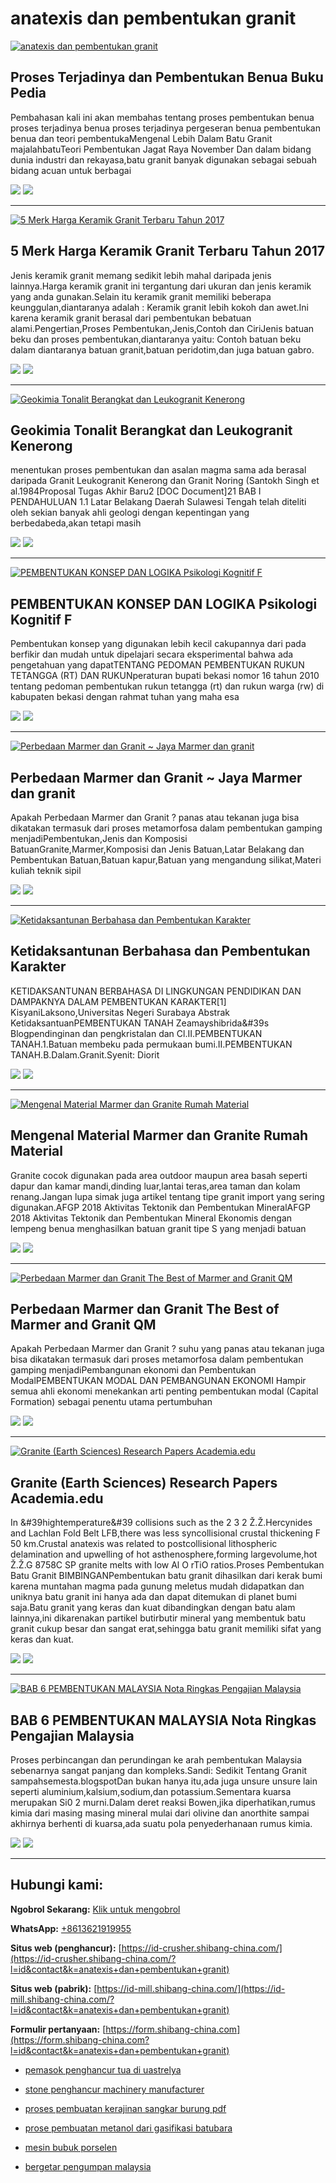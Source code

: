 # anatexis dan pembentukan granit

<a href="https://swt.shibang-china.com/?l=id&img&k=anatexis+dan+pembentukan+granit" target="_blank">![anatexis dan pembentukan granit](http://static.shibang-china.com/all-800x300/1120.jpg)</a>

## Proses Terjadinya dan Pembentukan Benua Buku Pedia
Pembahasan kali ini akan membahas tentang proses pembentukan benua proses terjadinya benua proses terjadinya pergeseran benua pembentukan benua dan teori pembentukaMengenal Lebih Dalam Batu Granit majalahbatuTeori Pembentukan Jagat Raya November Dan dalam bidang dunia industri dan rekayasa,batu granit banyak digunakan sebagai sebuah bidang acuan untuk berbagai


<a href="https://whatsapp.shibangsoft.com/WhatsApp.php" target="_blank" title="WhatsApp">![](http://static.shibang-china.com/icon/whatsapp.png)</a> <a href="https://swt.shibang-china.com/?l=id&icon&k=anatexis+dan+pembentukan+granit" target="_blank">![](http://static.shibang-china.com/icon/chat-id.png)</a>

---

<a href="https://swt.shibang-china.com/?l=id&img&k=anatexis+dan+pembentukan+granit" target="_blank">![5 Merk Harga Keramik Granit Terbaru Tahun 2017](http://static.shibang-china.com/all-800x300/500.jpg)</a>

## 5 Merk Harga Keramik Granit Terbaru Tahun 2017
Jenis keramik granit memang sedikit lebih mahal daripada jenis lainnya.Harga keramik granit ini tergantung dari ukuran dan jenis keramik yang anda gunakan.Selain itu keramik granit memiliki beberapa keunggulan,diantaranya adalah : Keramik granit lebih kokoh dan awet.Ini karena keramik granit berasal dari pembentukan bebatuan alami.Pengertian,Proses Pembentukan,Jenis,Contoh dan CiriJenis batuan beku dan proses pembentukan,diantaranya yaitu: Contoh batuan beku dalam diantaranya batuan granit,batuan peridotim,dan juga batuan gabro.


<a href="https://whatsapp.shibangsoft.com/WhatsApp.php" target="_blank" title="WhatsApp">![](http://static.shibang-china.com/icon/whatsapp.png)</a> <a href="https://swt.shibang-china.com/?l=id&icon&k=anatexis+dan+pembentukan+granit" target="_blank">![](http://static.shibang-china.com/icon/chat-id.png)</a>

---

<a href="https://swt.shibang-china.com/?l=id&img&k=anatexis+dan+pembentukan+granit" target="_blank">![Geokimia Tonalit Berangkat dan Leukogranit Kenerong](http://static.shibang-china.com/all-800x300/385.jpg)</a>

## Geokimia Tonalit Berangkat dan Leukogranit Kenerong
menentukan proses pembentukan dan asalan magma sama ada berasal daripada Granit Leukogranit Kenerong dan Granit Noring (Santokh Singh et al.1984Proposal Tugas Akhir Baru2 [DOC Document]21 BAB I PENDAHULUAN 1.1 Latar Belakang Daerah Sulawesi Tengah telah diteliti oleh sekian banyak ahli geologi dengan kepentingan yang berbedabeda,akan tetapi masih


<a href="https://whatsapp.shibangsoft.com/WhatsApp.php" target="_blank" title="WhatsApp">![](http://static.shibang-china.com/icon/whatsapp.png)</a> <a href="https://swt.shibang-china.com/?l=id&icon&k=anatexis+dan+pembentukan+granit" target="_blank">![](http://static.shibang-china.com/icon/chat-id.png)</a>

---

<a href="https://swt.shibang-china.com/?l=id&img&k=anatexis+dan+pembentukan+granit" target="_blank">![PEMBENTUKAN KONSEP DAN LOGIKA Psikologi Kognitif F](http://static.shibang-china.com/all-800x300/1319.jpg)</a>

## PEMBENTUKAN KONSEP DAN LOGIKA Psikologi Kognitif F
Pembentukan konsep yang digunakan lebih kecil cakupannya dari pada berfikir dan mudah untuk dipelajari secara eksperimental bahwa ada pengetahuan yang dapatTENTANG PEDOMAN PEMBENTUKAN RUKUN TETANGGA (RT) DAN RUKUNperaturan bupati bekasi nomor 16 tahun 2010 tentang pedoman pembentukan rukun tetangga (rt) dan rukun warga (rw) di kabupaten bekasi dengan rahmat tuhan yang maha esa


<a href="https://whatsapp.shibangsoft.com/WhatsApp.php" target="_blank" title="WhatsApp">![](http://static.shibang-china.com/icon/whatsapp.png)</a> <a href="https://swt.shibang-china.com/?l=id&icon&k=anatexis+dan+pembentukan+granit" target="_blank">![](http://static.shibang-china.com/icon/chat-id.png)</a>

---

<a href="https://swt.shibang-china.com/?l=id&img&k=anatexis+dan+pembentukan+granit" target="_blank">![Perbedaan Marmer dan Granit ~ Jaya Marmer dan granit](http://static.shibang-china.com/all-800x300/722.jpg)</a>

## Perbedaan Marmer dan Granit ~ Jaya Marmer dan granit
Apakah Perbedaan Marmer dan Granit ? panas atau tekanan juga bisa dikatakan termasuk dari proses metamorfosa dalam pembentukan gamping menjadiPembentukan,Jenis dan Komposisi BatuanGranite,Marmer,Komposisi dan Jenis Batuan,Latar Belakang dan Pembentukan Batuan,Batuan kapur,Batuan yang mengandung silikat,Materi kuliah teknik sipil


<a href="https://whatsapp.shibangsoft.com/WhatsApp.php" target="_blank" title="WhatsApp">![](http://static.shibang-china.com/icon/whatsapp.png)</a> <a href="https://swt.shibang-china.com/?l=id&icon&k=anatexis+dan+pembentukan+granit" target="_blank">![](http://static.shibang-china.com/icon/chat-id.png)</a>

---

<a href="https://swt.shibang-china.com/?l=id&img&k=anatexis+dan+pembentukan+granit" target="_blank">![Ketidaksantunan Berbahasa dan Pembentukan Karakter](http://static.shibang-china.com/all-800x300/530.jpg)</a>

## Ketidaksantunan Berbahasa dan Pembentukan Karakter
KETIDAKSANTUNAN BERBAHASA DI LINGKUNGAN PENDIDIKAN DAN DAMPAKNYA DALAM PEMBENTUKAN KARAKTER[1] KisyaniLaksono,Universitas Negeri Surabaya Abstrak KetidaksantuanPEMBENTUKAN TANAH Zeamayshibrida&#39s Blogpendinginan dan pengkristalan dan Cl.II.PEMBENTUKAN TANAH.1.Batuan membeku pada permukaan bumi.II.PEMBENTUKAN TANAH.B.Dalam.Granit.Syenit: Diorit


<a href="https://whatsapp.shibangsoft.com/WhatsApp.php" target="_blank" title="WhatsApp">![](http://static.shibang-china.com/icon/whatsapp.png)</a> <a href="https://swt.shibang-china.com/?l=id&icon&k=anatexis+dan+pembentukan+granit" target="_blank">![](http://static.shibang-china.com/icon/chat-id.png)</a>

---

<a href="https://swt.shibang-china.com/?l=id&img&k=anatexis+dan+pembentukan+granit" target="_blank">![Mengenal Material Marmer dan Granite Rumah Material](http://static.shibang-china.com/all-800x300/2.jpg)</a>

## Mengenal Material Marmer dan Granite Rumah Material
Granite cocok digunakan pada area outdoor maupun area basah seperti dapur dan kamar mandi,dinding luar,lantai teras,area taman dan kolam renang.Jangan lupa simak juga artikel tentang tipe granit import yang sering digunakan.AFGP 2018 Aktivitas Tektonik dan Pembentukan MineralAFGP 2018 Aktivitas Tektonik dan Pembentukan Mineral Ekonomis dengan lempeng benua menghasilkan batuan granit tipe S yang menjadi batuan


<a href="https://whatsapp.shibangsoft.com/WhatsApp.php" target="_blank" title="WhatsApp">![](http://static.shibang-china.com/icon/whatsapp.png)</a> <a href="https://swt.shibang-china.com/?l=id&icon&k=anatexis+dan+pembentukan+granit" target="_blank">![](http://static.shibang-china.com/icon/chat-id.png)</a>

---

<a href="https://swt.shibang-china.com/?l=id&img&k=anatexis+dan+pembentukan+granit" target="_blank">![Perbedaan Marmer dan Granit The Best of Marmer and Granit QM](http://static.shibang-china.com/all-800x300/1029.jpg)</a>

## Perbedaan Marmer dan Granit The Best of Marmer and Granit QM
Apakah Perbedaan Marmer dan Granit ? suhu yang panas atau tekanan juga bisa dikatakan termasuk dari proses metamorfosa dalam pembentukan gamping menjadiPembangunan ekonomi dan Pembentukan ModalPEMBENTUKAN MODAL DAN PEMBANGUNAN EKONOMI Hampir semua ahli ekonomi menekankan arti penting pembentukan modal (Capital Formation) sebagai penentu utama pertumbuhan


<a href="https://whatsapp.shibangsoft.com/WhatsApp.php" target="_blank" title="WhatsApp">![](http://static.shibang-china.com/icon/whatsapp.png)</a> <a href="https://swt.shibang-china.com/?l=id&icon&k=anatexis+dan+pembentukan+granit" target="_blank">![](http://static.shibang-china.com/icon/chat-id.png)</a>

---

<a href="https://swt.shibang-china.com/?l=id&img&k=anatexis+dan+pembentukan+granit" target="_blank">![Granite (Earth Sciences) Research Papers Academia.edu](http://static.shibang-china.com/all-800x300/345.jpg)</a>

## Granite (Earth Sciences) Research Papers Academia.edu
In &#39hightemperature&#39 collisions such as the 2 3 2 Ž.Ž.Hercynides and Lachlan Fold Belt LFB,there was less syncollisional crustal thickening F 50 km.Crustal anatexis was related to postcollisional lithospheric delamination and upwelling of hot asthenosphere,forming largevolume,hot Ž.Ž.G 8758C SP granite melts with low Al O rTiO ratios.Proses Pembentukan Batu Granit BIMBINGANPembentukan batu granit dihasilkan dari kerak bumi karena muntahan magma pada gunung meletus mudah didapatkan dan uniknya batu granit ini hanya ada dan dapat ditemukan di planet bumi saja.Batu granit yang keras dan kuat dibandingkan dengan batu alam lainnya,ini dikarenakan partikel butirbutir mineral yang membentuk batu granit cukup besar dan sangat erat,sehingga batu granit memiliki sifat yang keras dan kuat.


<a href="https://whatsapp.shibangsoft.com/WhatsApp.php" target="_blank" title="WhatsApp">![](http://static.shibang-china.com/icon/whatsapp.png)</a> <a href="https://swt.shibang-china.com/?l=id&icon&k=anatexis+dan+pembentukan+granit" target="_blank">![](http://static.shibang-china.com/icon/chat-id.png)</a>

---

<a href="https://swt.shibang-china.com/?l=id&img&k=anatexis+dan+pembentukan+granit" target="_blank">![BAB 6 PEMBENTUKAN MALAYSIA Nota Ringkas Pengajian Malaysia](http://static.shibang-china.com/all-800x300/1376.jpg)</a>

## BAB 6 PEMBENTUKAN MALAYSIA Nota Ringkas Pengajian Malaysia
Proses perbincangan dan perundingan ke arah pembentukan Malaysia sebenarnya sangat panjang dan kompleks.Sandi: Sedikit Tentang Granit sampahsemesta.blogspotDan bukan hanya itu,ada juga unsure unsure lain seperti aluminium,kalsium,sodium,dan potassium.Sementara kuarsa merupakan Si0 2 murni.Dalam deret reaksi Bowen,jika diperhatikan,rumus kimia dari masing masing mineral mulai dari olivine dan anorthite sampai akhirnya berhenti di kuarsa,ada suatu pola penyederhanaan rumus kimia.


<a href="https://whatsapp.shibangsoft.com/WhatsApp.php" target="_blank" title="WhatsApp">![](http://static.shibang-china.com/icon/whatsapp.png)</a> <a href="https://swt.shibang-china.com/?l=id&icon&k=anatexis+dan+pembentukan+granit" target="_blank">![](http://static.shibang-china.com/icon/chat-id.png)</a>

---
## Hubungi kami:

**Ngobrol Sekarang:** [Klik untuk mengobrol](https://swt.shibang-china.com?l=id&contact&k=anatexis+dan+pembentukan+granit)

**WhatsApp:**  [+8613621919955](https://whatsapp.shibangsoft.com/WhatsApp.php)

**Situs web (penghancur):** [https://id-crusher.shibang-china.com/](https://id-crusher.shibang-china.com/?l=id&contact&k=anatexis+dan+pembentukan+granit)

**Situs web (pabrik):** [https://id-mill.shibang-china.com/](https://id-mill.shibang-china.com/?l=id&contact&k=anatexis+dan+pembentukan+granit)

**Formulir pertanyaan:** [https://form.shibang-china.com](https://form.shibang-china.com?l=id&contact&k=anatexis+dan+pembentukan+granit)

* [pemasok penghancur tua di uastrelya](../39/pemasok%20penghancur%20tua%20di%20uastrelya.md)

* [stone penghancur machinery manufacturer](../35/stone%20penghancur%20machinery%20manufacturer.md)

* [proses pembuatan kerajinan sangkar burung pdf](../33/proses%20pembuatan%20kerajinan%20sangkar%20burung%20pdf.md)

* [prose pembuatan metanol dari gasifikasi batubara](../34/prose%20pembuatan%20metanol%20dari%20gasifikasi%20batubara.md)

* [mesin bubuk porselen](../34/mesin%20bubuk%20porselen.md)

* [bergetar pengumpan malaysia](../31/bergetar%20pengumpan%20malaysia.md)